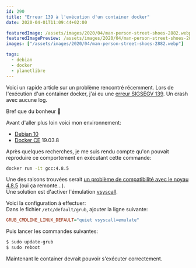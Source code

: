 ```yaml
---
id: 290
title: "Erreur 139 à l'exécution d'un container docker"
date: 2020-04-01T11:09:44+02:00

featuredImage: /assets/images/2020/04/man-person-street-shoes-2882.webp
featuredImagePreview: /assets/images/2020/04/man-person-street-shoes-2882.webp
images: ["/assets/images/2020/04/man-person-street-shoes-2882.webp"]

tags:
  - debian
  - docker
  - planetlibre
---
```

Voici un rapide article sur un problème rencontré récemment. Lors de l'exécution d'un container docker, j'ai eu une [erreur SIGSEGV 139](https://medium.com/better-programming/understanding-docker-container-exit-codes-5ee79a1d58f6). Un crash avec aucune log. 

Bref que du bonheur 🙂
  
Avant d'aller plus loin voici mon environnement:

  * [Debian 10](http://www.debian.org/)
  * [Docker CE](https://docs.docker.com/install/linux/docker-ce/debian/) 19.03.8

Après quelques recherches, je me suis rendu compte qu'on pouvait reproduire ce comportement en exécutant cette commande:

```bash
docker run -it gcc:4.8.5
```


Une des raisons trouvées serait [un problème de compatibilité avec le noyau 4.8.5](https://github.com/moby/moby/issues/28705) (oui ça remonte&#8230;).  
Une solution est d'activer l'émulation [vsyscall](https://davisdoesdownunder.blogspot.com/2011/02/linux-syscall-vsyscall-and-vdso-oh-my.html). 

  
Voici la configuration à effectuer:  
Dans le fichier `/etc/default/grub`, ajouter la ligne suivante:

```ini
GRUB_CMDLINE_LINUX_DEFAULT="quiet vsyscall=emulate"
```


Puis lancer les commandes suivantes:

```bash
$ sudo update-grub 
$ sudo reboot
```


Maintenant le container devrait pouvoir s'exécuter correctement.